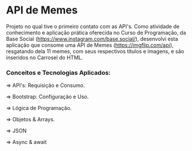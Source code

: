 # API de Memes

Projeto no qual tive o primeiro contato com as API's. Como atividade de conhecimento e aplicação prática oferecida no Curso de Programação, da Base Social (https://www.instagram.com/base.social/), desenvolvi esta aplicação que consome uma API de Memes (https://imgflip.com/api), resgatando dela 11 memes, com seus respectivos títulos e imagens, e são inseridos no Carrosel do HTML. 

### Conceitos e Tecnologias Aplicados:
=> API's: Requisição e Consumo.

=> Bootstrap: Configuração e Uso.

=> Lógica de Programação.

=> Objetos & Arrays.

=> JSON

=> Async & await 